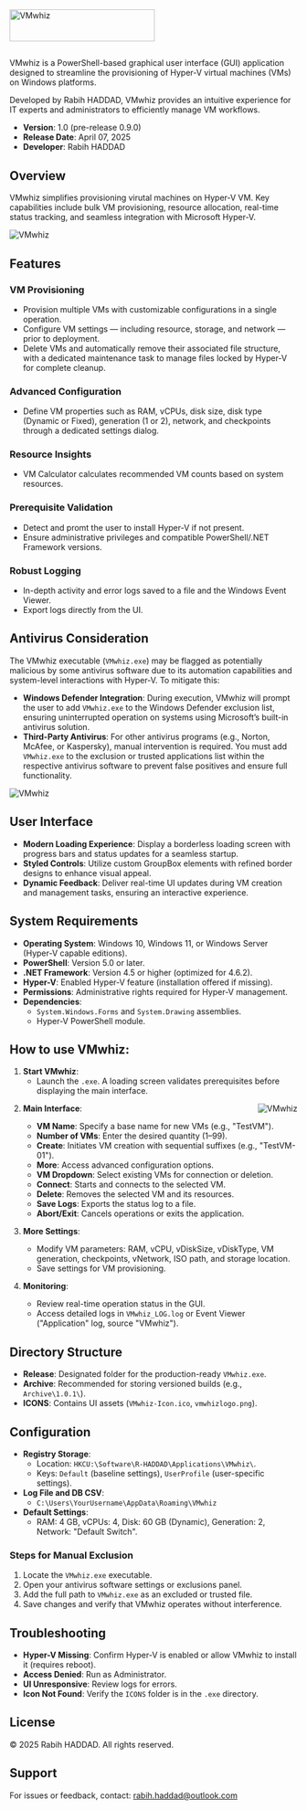 <img src="Images/VMwhiz_Transparent.png" alt="VMwhiz" width="254" height="56">

##

VMwhiz is a PowerShell-based graphical user interface (GUI) application designed to streamline the provisioning of Hyper-V virtual machines (VMs) on Windows platforms. 


Developed by Rabih HADDAD, VMwhiz provides an intuitive experience for IT experts and administrators to efficiently manage VM workflows.

- **Version**: 1.0 (pre-release 0.9.0)  
- **Release Date**: April 07, 2025  
- **Developer**: Rabih HADDAD  

## Overview

VMwhiz simplifies provisioning virutal machines on Hyper-V VM. Key capabilities include bulk VM provisioning, resource allocation, real-time status tracking, and seamless integration with Microsoft Hyper-V.

<img src="Images/VMwhiz_Screenshot_001.png" alt="VMwhiz">

## Features


### VM Provisioning
- Provision multiple VMs with customizable configurations in a single operation.
- Configure VM settings — including resource, storage, and network — prior to deployment.
- Delete VMs and automatically remove their associated file structure, with a dedicated maintenance task to manage files locked by Hyper-V for complete cleanup.

### Advanced Configuration
- Define VM properties such as RAM, vCPUs, disk size, disk type (Dynamic or Fixed), generation (1 or 2), network, and checkpoints through a dedicated settings dialog.

### Resource Insights
- VM Calculator calculates recommended VM counts based on system resources.

### Prerequisite Validation
- Detect and promt the user to install Hyper-V if not present.
- Ensure administrative privileges and compatible PowerShell/.NET Framework versions.

### Robust Logging
- In-depth activity and error logs saved to a file and the Windows Event Viewer.
- Export logs directly from the UI.


## Antivirus Consideration


The VMwhiz executable (`VMwhiz.exe`) may be flagged as potentially malicious by some antivirus software due to its automation capabilities and system-level interactions with Hyper-V. To mitigate this:

- **Windows Defender Integration**: During execution, VMwhiz will prompt the user to add `VMwhiz.exe` to the Windows Defender exclusion list, ensuring uninterrupted operation on systems using Microsoft’s built-in antivirus solution.  
- **Third-Party Antivirus**: For other antivirus programs (e.g., Norton, McAfee, or Kaspersky), manual intervention is required. You must add `VMwhiz.exe` to the exclusion or trusted applications list within the respective antivirus software to prevent false positives and ensure full functionality.

<img src="Images/VMwhiz_Screenshot_003.png" alt="VMwhiz" style="display: block; margin: 0 auto;">

## User Interface

- **Modern Loading Experience**: Display a borderless loading screen with progress bars and status updates for a seamless startup.
- **Styled Controls**: Utilize custom GroupBox elements with refined border designs to enhance visual appeal.
- **Dynamic Feedback**: Deliver real-time UI updates during VM creation and management tasks, ensuring an interactive experience.


## System Requirements

- **Operating System**: Windows 10, Windows 11, or Windows Server (Hyper-V capable editions).  
- **PowerShell**: Version 5.0 or later.  
- **.NET Framework**: Version 4.5 or higher (optimized for 4.6.2).  
- **Hyper-V**: Enabled Hyper-V feature (installation offered if missing).  
- **Permissions**: Administrative rights required for Hyper-V management.  
- **Dependencies**:  
  - `System.Windows.Forms` and `System.Drawing` assemblies.  
  - Hyper-V PowerShell module.


## How to use VMwhiz:
1. **Start VMwhiz**:  
   - Launch the `.exe`. A loading screen validates prerequisites before displaying the main interface.  

<img src="Images/VMwhiz_Screenshot_002.png" alt="VMwhiz" align="right">

2. **Main Interface**:  
   - **VM Name**: Specify a base name for new VMs (e.g., "TestVM").  
   - **Number of VMs**: Enter the desired quantity (1–99).  
   - **Create**: Initiates VM creation with sequential suffixes (e.g., "TestVM-01").  
   - **More**: Access advanced configuration options.  
   - **VM Dropdown**: Select existing VMs for connection or deletion.  
   - **Connect**: Starts and connects to the selected VM.  
   - **Delete**: Removes the selected VM and its resources.  
   - **Save Logs**: Exports the status log to a file.  
   - **Abort/Exit**: Cancels operations or exits the application.  

3. **More Settings**:  
   - Modify VM parameters: RAM, vCPU, vDiskSize, vDiskType, VM generation, checkpoints, vNetwork, ISO path, and storage location.  
   - Save settings for VM provisioning.  

4. **Monitoring**:  
   - Review real-time operation status in the GUI.  
   - Access detailed logs in `VMwhiz_LOG.log` or Event Viewer ("Application" log, source "VMwhiz").

## Directory Structure

- **Release**: Designated folder for the production-ready `VMwhiz.exe`.  
- **Archive**: Recommended for storing versioned builds (e.g., `Archive\1.0.1\`).  
- **ICONS**: Contains UI assets (`VMwhiz-Icon.ico`, `vmwhizlogo.png`).

## Configuration

- **Registry Storage**:  
  - Location: `HKCU:\Software\R-HADDAD\Applications\VMwhiz\`.  
  - Keys: `Default` (baseline settings), `UserProfile` (user-specific settings).  
- **Log File and DB CSV**:  
  - `C:\Users\YourUsername\AppData\Roaming\VMwhiz`  
- **Default Settings**:  
  - RAM: 4 GB, vCPUs: 4, Disk: 60 GB (Dynamic), Generation: 2, Network: "Default Switch".


### Steps for Manual Exclusion
1. Locate the `VMwhiz.exe` executable.  
2. Open your antivirus software settings or exclusions panel.  
3. Add the full path to `VMwhiz.exe` as an excluded or trusted file.  
4. Save changes and verify that VMwhiz operates without interference.

## Troubleshooting

- **Hyper-V Missing**: Confirm Hyper-V is enabled or allow VMwhiz to install it (requires reboot).  
- **Access Denied**: Run as Administrator.  
- **UI Unresponsive**: Review logs for errors.  
- **Icon Not Found**: Verify the `ICONS` folder is in the `.exe` directory.

## License

© 2025 Rabih HADDAD. All rights reserved.

## Support

For issues or feedback, contact: [rabih.haddad@outlook.com](mailto:rabih.haddad@outlook.com)
